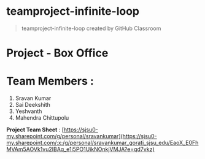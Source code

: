 # teamproject-infinite-loop </br>
> teamproject-infinite-loop created by GitHub Classroom </br>
# Project - Box Office  </br>
# Team Members :  </br>
  1. Sravan Kumar </br>
  2. Sai Deekshith </br>
  3. Yeshvanth </br>
  4. Mahendra Chittupolu </br>


  
 **Project Team Sheet** : [https://sjsu0-my.sharepoint.com/g/personal/sravankumar](https://sjsu0-my.sharepoint.com/:x:/g/personal/sravankumar_gorati_sjsu_edu/EaoX_E0FhMVAm5AOVk1vu2IBAq_e1i5PO1UikNOnkjVMJA?e=qd7vkz) </br>
